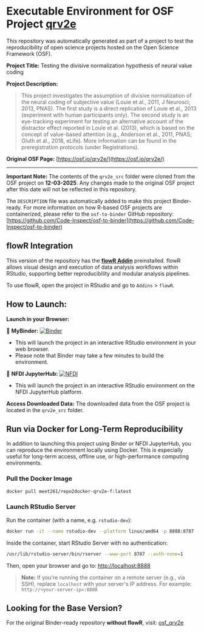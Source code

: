 # Executable Environment for OSF Project [qrv2e](https://osf.io/qrv2e/)

This repository was automatically generated as part of a project to test the reproducibility of open science projects hosted on the Open Science Framework (OSF).

**Project Title:** Testing the divisive normalization hypothesis of neural value coding

**Project Description:**
> This project investigates the assumption of divisive normalization of the neural coding of subjective value (Louie et al., 2011, J Neurosci; 2013, PNAS). The first study is a direct replication of Louie et al., 2013 (experiment with human participants only). The second study is an eye-tracking experiment for testing an alternative account of the distractor effect reported in Louie et al. (2013), which is based on the concept of value-based attention (e.g., Anderson et al., 2011, PNAS; Gluth et al., 2018, eLife). More information can be found in the preregistration protocols (under Registrations).

**Original OSF Page:** [https://osf.io/qrv2e/](https://osf.io/qrv2e/)

---

**Important Note:** The contents of the `qrv2e_src` folder were cloned from the OSF project on **12-03-2025**. Any changes made to the original OSF project after this date will not be reflected in this repository.

The `DESCRIPTION` file was automatically added to make this project Binder-ready. For more information on how R-based OSF projects are containerized, please refer to the `osf-to-binder` GitHub repository: [https://github.com/Code-Inspect/osf-to-binder](https://github.com/Code-Inspect/osf-to-binder)

## flowR Integration

This version of the repository has the **[flowR Addin](https://github.com/flowr-analysis/rstudio-addin-flowr)** preinstalled. flowR allows visual design and execution of data analysis workflows within RStudio, supporting better reproducibility and modular analysis pipelines.

To use flowR, open the project in RStudio and go to `Addins` > `flowR`.

## How to Launch:

**Launch in your Browser:**

🚀 **MyBinder:** [![Binder](https://mybinder.org/badge_logo.svg)](https://mybinder.org/v2/gh/code-inspect-binder/osf_qrv2e-f/HEAD?urlpath=rstudio)

   * This will launch the project in an interactive RStudio environment in your web browser.
   * Please note that Binder may take a few minutes to build the environment.

🚀 **NFDI JupyterHub:** [![NFDI](https://nfdi-jupyter.de/images/nfdi_badge.svg)](https://hub.nfdi-jupyter.de/r2d/gh/code-inspect-binder/osf_qrv2e-f/HEAD?urlpath=rstudio)

   * This will launch the project in an interactive RStudio environment on the NFDI JupyterHub platform.

**Access Downloaded Data:**
The downloaded data from the OSF project is located in the `qrv2e_src` folder.

## Run via Docker for Long-Term Reproducibility

In addition to launching this project using Binder or NFDI JupyterHub, you can reproduce the environment locally using Docker. This is especially useful for long-term access, offline use, or high-performance computing environments.

### Pull the Docker Image

```bash
docker pull meet261/repo2docker-qrv2e-f:latest
```

### Launch RStudio Server

Run the container (with a name, e.g. `rstudio-dev`):
```bash
docker run -it --name rstudio-dev --platform linux/amd64 -p 8888:8787 --user root meet261/repo2docker-qrv2e-f bash
```

Inside the container, start RStudio Server with no authentication:
```bash
/usr/lib/rstudio-server/bin/rserver --www-port 8787 --auth-none=1
```

Then, open your browser and go to: [http://localhost:8888](http://localhost:8888)

> **Note:** If you're running the container on a remote server (e.g., via SSH), replace `localhost` with your server's IP address.
> For example: `http://<your-server-ip>:8888`

## Looking for the Base Version?

For the original Binder-ready repository **without flowR**, visit:
[osf_qrv2e](https://github.com/code-inspect-binder/osf_qrv2e)

